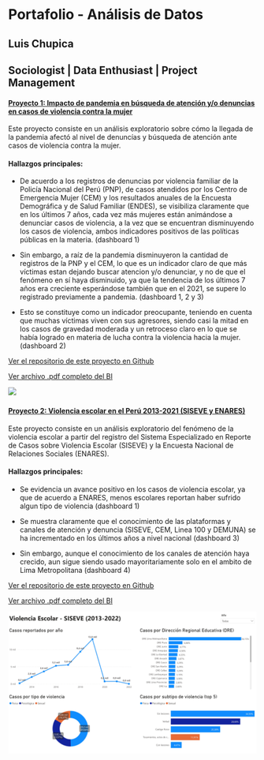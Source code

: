 # Portafolio - Análisis de Datos 
## Luis Chupica
## Sociologist | Data Enthusiast | Project Management

#### [Proyecto 1: Impacto de pandemia en búsqueda de atención y/o denuncias en casos de violencia contra la mujer](https://github.com/LuisChupica/Peru_Pandemia_Violencia_Mujer)

Este proyecto consiste en un análisis exploratorio sobre cómo la llegada de la pandemia afectó al nivel de denuncías y búsqueda de atención ante casos de violencia contra la mujer. 

#### Hallazgos principales:

- De acuerdo a los registros de denuncias por violencia familiar de la Policía Nacional del Perú (PNP), de casos atendidos por los Centro de Emergencia Mujer (CEM) y los resultados anuales de la Encuesta Demográfica y de Salud Familiar (ENDES), se visibiliza claramente que en los últimos 7 años, cada vez más mujeres están animándose a denunciar casos de violencia, a la vez que se encuentran disminuyendo los casos de violencia, ambos indicadores positivos de las políticas públicas en la materia. (dashboard 1)

- Sin embargo, a raíz de la pandemia disminuyeron la cantidad de registros de la PNP y el CEM, lo que es un indicador claro de que más víctimas estan dejando buscar atencion y/o denunciar, y no de que el fenómeno en sí haya disminuido, ya que la tendencia de los últimos 7 años era creciente esperándose también que en el 2021, se supere lo registrado previamente a pandemia. (dashboard 1, 2 y 3)

- Esto se constituye como un indicador preocupante, teniendo en cuenta que muchas víctimas viven con sus agresores, siendo casi la mitad en los casos de gravedad moderada y un retroceso claro en lo que se había logrado en materia de lucha contra la violencia hacia la mujer. (dashboard 2)

[Ver el repositorio de este proyecto en Github](https://github.com/LuisChupica/Peru_Pandemia_Violencia_Mujer)

[Ver archivo .pdf completo del BI](https://github.com/LuisChupica/Portafolio_LuisChupica/blob/main/BI_VMUJER.pdf)

![](https://github.com/LuisChupica/Peru_Pandemia_Violencia_Mujer/blob/main/BI_VMUJER_page-0001.jpg)

#### [Proyecto 2: Violencia escolar en el Perú 2013-2021 (SISEVE y ENARES)](https://github.com/LuisChupica/Peru_Violencia_Escolar)

Este proyecto consiste en un análisis exploratorio del fenómeno de la violencia escolar a partir del registro del Sistema Especializado en Reporte de Casos sobre Violencia Escolar (SISEVE) y la Encuesta Nacional de Relaciones Sociales (ENARES).

#### Hallazgos principales:

- Se evidencia un avance positivo en los casos de violencia escolar, ya que de acuerdo a ENARES, menos escolares reportan haber sufrido algun tipo de violencia (dashboard 1)

- Se muestra claramente que el conocimiento de las plataformas y canales de atención y denuncia (SISEVE, CEM, Linea 100 y DEMUNA) se ha incrementado en los últimos años a nivel nacional (dashboard 3)

- Sin embargo, aunque el conocimiento de los canales de atención haya crecido, aun sigue siendo usado mayoritariamente solo en el ambito de Lima Metropolitana (dashboard 4)

[Ver el repositorio de este proyecto en Github](https://github.com/LuisChupica/Peru_Violencia_Escolar)

[Ver archivo .pdf completo del BI](https://github.com/LuisChupica/Peru_Violencia_Escolar/blob/main/BI_VESCOLAR.pdf)

![](https://github.com/LuisChupica/Peru_Violencia_Escolar/blob/main/BI_VESCOLAR_page-0001.jpg)



